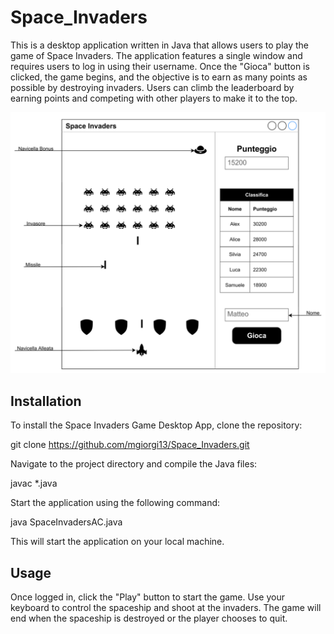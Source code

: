 # Space_Invaders

This is a desktop application written in Java that allows users to play the game of Space Invaders. The application features a single window and requires users to log in using their username. Once the "Gioca" button is clicked, the game begins, and the objective is to earn as many points as possible by destroying invaders. Users can climb the leaderboard by earning points and competing with other players to make it to the top.

![Space Invaders Game Screenshot](https://github.com/mgiorgi13/Space_Invaders/blob/main/space_invaders_screenshot.png)

## Installation

To install the Space Invaders Game Desktop App, clone the repository:

git clone https://github.com/mgiorgi13/Space_Invaders.git

Navigate to the project directory and compile the Java files:

javac *.java

Start the application using the following command:

java SpaceInvadersAC.java

This will start the application on your local machine.

## Usage

Once logged in, click the "Play" button to start the game. Use your keyboard to control the spaceship and shoot at the invaders. The game will end when the spaceship is destroyed or the player chooses to quit.
